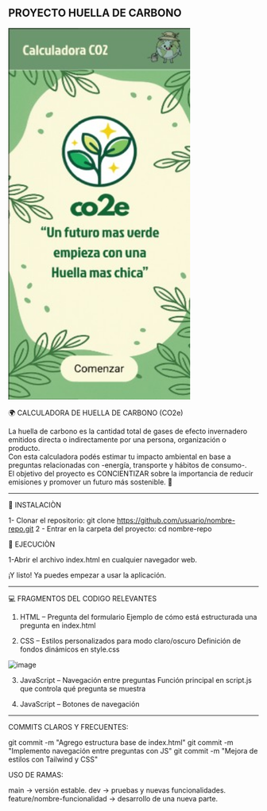 PROYECTO HUELLA DE CARBONO
---------------------------------------------------------------------------------------------
<img width="366" height="746" alt="image" src="Muestra.jpg" />



🌍 CALCULADORA DE HUELLA DE CARBONO (CO2e)

La huella de carbono es la cantidad total de gases de efecto invernadero emitidos directa o indirectamente por una persona, organización o producto.  
Con esta calculadora podés estimar tu impacto ambiental en base a preguntas relacionadas con -energía, transporte y hábitos de consumo-.  
El objetivo del proyecto es CONCIENTIZAR sobre la importancia de reducir emisiones y promover un futuro más sostenible. 🌱



---------------------------------------------------------------------------------------------

🔹 INSTALACIÒN 

1- Clonar el repositorio:
git clone https://github.com/usuario/nombre-repo.git
2 - Entrar en la carpeta del proyecto:
cd nombre-repo

🔹 EJECUCIÒN

1-Abrir el archivo index.html en cualquier navegador web.

¡Y listo! Ya puedes empezar a usar la aplicación.

---------------------------------------------------------------------------------------------

💻 FRAGMENTOS DEL CODIGO RELEVANTES

1. HTML – Pregunta del formulario
   Ejemplo de cómo está estructurada una pregunta en index.html

2. CSS – Estilos personalizados para modo claro/oscuro
  Definición de fondos dinámicos en style.css
<img width="567" height="236" alt="image" src="https://github.com/user-attachments/assets/dc824e63-8d43-4f9d-a653-79be26a17d1e" />

3. JavaScript – Navegación entre preguntas
  Función principal en script.js que controla qué pregunta se muestra

4. JavaScript – Botones de navegación

---------------------------------------------------------------------------------------------

COMMITS CLAROS Y FRECUENTES:

git commit -m "Agrego estructura base de index.html"
git commit -m "Implemento navegación entre preguntas con JS"
git commit -m "Mejora de estilos con Tailwind y CSS"

USO DE RAMAS:

main → versión estable.
dev → pruebas y nuevas funcionalidades.
feature/nombre-funcionalidad → desarrollo de una nueva parte.







